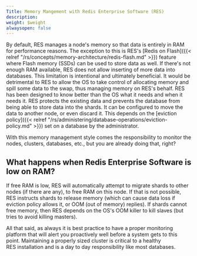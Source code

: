 ```yaml
---
Title: Memory Mangement with Redis Enterprise Software (RES)
description: 
weight: $weight
alwaysopen: false
---
```

By default, RES manages a node's memory so that data is entirely in RAM for
performance reasons. The exception to this is RES's [Redis on
Flash]({{< relref "/rs/concepts/memory-architecture/redis-flash.md" >}})
feature where Flash memory (SSDs) can be used to store data as well. If
there's not enough RAM available, RES does not allow inserting of more
data into databases. This limitation is intentional and ultimately
beneficial. It would be detrimental to RES to allow the OS to take control of
allocating memory and spill some data to the swap, thus managing memory
on RES's behalf. RES has been designed to know better than the OS what
it needs and when it needs it. RES protects the existing data and
prevents the database from being able to store data into the shards. It
can be configured to move the data to another node, or even discard it.
This depends on the [eviction
policy]({{< relref "/rs/administering/database-operations/eviction-policy.md" >}})
set on a database by the administrator.

With this memory management style comes the responsibility to monitor
the nodes, clusters, databases, etc., but you are already doing that,
right?

## What happens when Redis Enterprise Software is low on RAM?

If free RAM is low, RES will automatically attempt to migrate shards to
other nodes (if there are any), to free RAM on this node. If that is not
possible, RES instructs shards to release memory (which can cause data
loss if eviction policy allows it, or OOM (out of memory) replies). If shards cannot
free memory, then RES depends on the OS's OOM killer to kill slaves (but
tries to avoid killing masters).

All that said, as always it is best practice to have a proper monitoring
platform that will alert you proactively well before a system gets to
this point. Maintaining a properly sized cluster is critical to a
healthy RES installation and is a day to day responsibility like most
databases.
